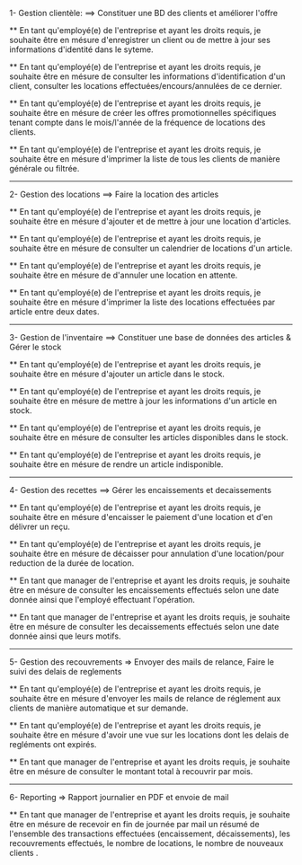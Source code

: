 1- Gestion clientèle:
==> Constituer une BD des clients et améliorer l'offre

** En tant qu'employé(e) de l'entreprise et ayant les droits requis, je souhaite être en mésure d'enregistrer un client ou de mettre à jour ses informations d'identité dans le syteme.

** En tant qu'employé(e) de l'entreprise et ayant les droits requis, je souhaite être en mésure de consulter les informations d'identification d'un client, consulter les locations effectuées/encours/annulées de ce dernier.

** En tant qu'employé(e) de l'entreprise et ayant les droits requis, je souhaite être en mésure de créer les offres promotionnelles spécifiques tenant compte dans le mois/l'année de la fréquence de locations des clients.

** En tant qu'employé(e) de l'entreprise et ayant les droits requis, je souhaite être en mésure d'imprimer la liste de tous les clients de manière générale ou filtrée.

___________________________________________________________________________________________________

2- Gestion des locations
==> Faire la location des articles

** En tant qu'employé(e) de l'entreprise et ayant les droits requis, je souhaite être en mésure d'ajouter et de mettre à jour une location d'articles.

** En tant qu'employé(e) de l'entreprise et ayant les droits requis, je souhaite être en mésure de consulter un calendrier de locations d'un article.

** En tant qu'employé(e) de l'entreprise et ayant les droits requis, je souhaite être en mésure de d'annuler une location en attente.

** En tant qu'employé(e) de l'entreprise et ayant les droits requis, je souhaite être en mésure d'imprimer la liste des locations effectuées par article entre deux dates.

___________________________________________________________________________________________________


3- Gestion de l'inventaire
==> Constituer une base de données des articles & Gérer le stock

** En tant qu'employé(e) de l'entreprise et ayant les droits requis, je souhaite être en mésure d'ajouter un article dans le stock.

** En tant qu'employé(e) de l'entreprise et ayant les droits requis, je souhaite être en mésure de  mettre à jour les informations d'un article en stock.

** En tant qu'employé(e) de l'entreprise et ayant les droits requis, je souhaite être en mésure de consulter les articles disponibles dans le stock.

** En tant qu'employé(e) de l'entreprise et ayant les droits requis, je souhaite être en mésure de rendre un article indisponible.


___________________________________________________________________________________________________

4- Gestion des recettes
==> Gérer les encaissements et decaissements

** En tant qu'employé(e) de l'entreprise et ayant les droits requis, je souhaite être en mésure d'encaisser le paiement d'une location et d'en délivrer un reçu.

** En tant qu'employé(e) de l'entreprise et ayant les droits requis, je souhaite être en mésure de décaisser pour annulation d'une location/pour reduction de la durée de location.

** En tant que manager de l'entreprise et ayant les droits requis, je souhaite être en mésure de consulter les encaissements effectués selon une date donnée ainsi que l'employé effectuant l'opération.

** En tant que manager de l'entreprise et ayant les droits requis, je souhaite être en mésure de consulter les decaissements effectués selon une date donnée ainsi que leurs motifs.

___________________________________________________________________________________________________

5- Gestion des recouvrements
=> Envoyer des mails de relance, Faire le suivi des delais de reglements

** En tant qu'employé(e) de l'entreprise et ayant les droits requis, je souhaite être en mésure d'envoyer les mails de relance de réglement aux clients de manière automatique et sur demande.

** En tant qu'employé(e) de l'entreprise et ayant les droits requis, je souhaite être en mésure d'avoir une vue sur les locations dont les delais de regléments ont expirés.

** En tant que manager de l'entreprise et ayant les droits requis, je souhaite être en mésure de consulter le montant total à recouvrir par mois.

___________________________________________________________________________________________________

6- Reporting
=> Rapport journalier en PDF et envoie de mail

** En tant que manager de l'entreprise et ayant les droits requis, je souhaite être en mésure de recevoir en fin de journée par mail un résumé de l'ensemble des transactions effectuées (encaissement, décaissements), les recouvrements effectués, le nombre de locations, le nombre de nouveaux clients .
